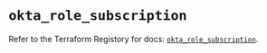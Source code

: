 # `okta_role_subscription`

Refer to the Terraform Registory for docs: [`okta_role_subscription`](https://registry.terraform.io/providers/okta/okta/3.46.0/docs/resources/role_subscription).
